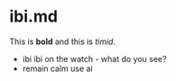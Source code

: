 # ibi.md

This is **bold** and this is *timid*.

- ibi ibi on the watch - what do you see?
- remain calm use ai
